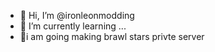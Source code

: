 - 👋 Hi, I’m @ironleonmodding
- 🌱 I’m currently learning ...
-	:thinking:i am going making brawl stars privte server
<!---
ironleonmodding/ironleonmodding is a ✨ special ✨ repository because its `README.md` (this file) appears on your GitHub profile.
You can click the Preview link to take a look at your changes.
--->
